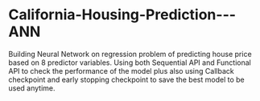 # California-Housing-Prediction---ANN
Building Neural Network on regression problem of predicting house price based on 8 predictor variables. Using both Sequential API and Functional API to check the performance of the model plus also using Callback checkpoint and early stopping checkpoint to save the best model to be used anytime.
